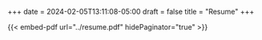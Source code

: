 +++
date = 2024-02-05T13:11:08-05:00
draft = false
title = "Resume"
+++

{{< embed-pdf url="../resume.pdf" hidePaginator="true" >}}
